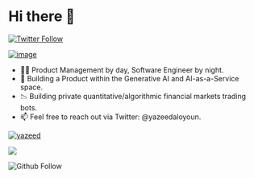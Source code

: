 # Hi there 👋

<p>
  <a href="https://twitter.com/yazeedaloyoun">
    <img alt="Twitter Follow" src="https://img.shields.io/twitter/follow/yazeedaloyoun?style=for-the-badge">
  </a>
</p>

[![image](https://user-images.githubusercontent.com/191483/221670434-172287d4-d541-4eca-bd93-5fd50757881c.png)](https://linkedin.com/in/yazeedaloyoun)

- ✍🏻 Product Management by day, Software Engineer by night.
- 🔭 Building a Product within the Generative AI and AI-as-a-Service space.
- 📉 Building private quantitative/algorithmic financial markets trading bots.
- 📫 Feel free to reach out via Twitter: @yazeedaloyoun.

[![yazeed](https://github-readme-stats.vercel.app/api?username=yazeed&show_icons=true&theme=tokyonight&hide_border=true)](https://github.com/yazeed/yazeed)

![](https://komarev.com/ghpvc/?username=yazeed&color=blue)

<p>
  <img alt="Github Follow" src="https://img.shields.io/github/followers/yazeed?style=social">
</p>
